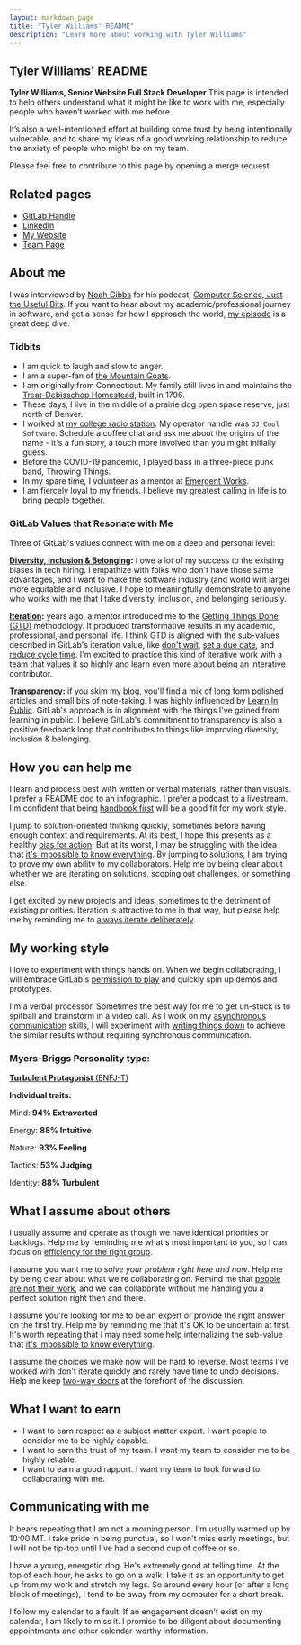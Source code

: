 ```yaml
---
layout: markdown_page
title: "Tyler Williams' README"
description: "Learn more about working with Tyler Williams"
---
```


## Tyler Williams' README

**Tyler Williams, Senior Website Full Stack Developer** This page is intended to help others understand what it might be like to work with me, especially people who haven’t worked with me before. 

It’s also a well-intentioned effort at building some trust by being intentionally vulnerable, and to share my ideas of a good working relationship to reduce the anxiety of people who might be on my team.

Please feel free to contribute to this page by opening a merge request. 

## Related pages

- [GitLab Handle](https://gitlab.com/tywilliams)
- [LinkedIn](https://www.linkedin.com/in/tylerwilliamsct/)
- [My Website](https://ogdenstudios.xyz/)
- [Team Page](https://about.gitlab.com/company/team/#tywilliams)

## About me

I was interviewed by [Noah Gibbs](https://codefol.io/) for his podcast, [Computer Science, Just the Useful Bits](https://anchor.fm/just-the-useful-bits/). If you want to hear about my academic/professional journey in software, and get a sense for how I approach the world, [my episode](https://anchor.fm/just-the-useful-bits/episodes/With-Tyler-Williams-Hands-On-Teaching-Between-Students-Formal-and-Informal-Teaching-eitt1f) is a great deep dive. 

### Tidbits

- I am quick to laugh and slow to anger. 
- I am a super-fan of [the Mountain Goats](https://www.mountain-goats.com/). 
- I am originally from Connecticut. My family still lives in and maintains the [Treat-Debisschop Homestead](https://patch.com/connecticut/oxford-ct/historical-society-updating-house-book), built in 1796.
- These days, I live in the middle of a prairie dog open space reserve, just north of Denver.
- I worked at [my college radio station](https://whus.org). My operator handle was `DJ Cool Software`. Schedule a coffee chat and ask me about the origins of the name - it's a fun story, a touch more involved than you might initially guess.
- Before the COVID-19 pandemic, I played bass in a three-piece punk band, Throwing Things.
- In my spare time, I volunteer as a mentor at [Emergent Works](https://www.emergentworks.org/).
- I am fiercely loyal to my friends. I believe my greatest calling in life is to bring people together. 

### GitLab Values that Resonate with Me

Three of GitLab's values connect with me on a deep and personal level: 

**[Diversity, Inclusion & Belonging](https://about.gitlab.com/handbook/values/#diversity-inclusion):** I owe a lot of my success to the existing biases in tech hiring. I empathize with folks who don't have those same advantages, and I want to make the software industry (and world writ large) more equitable and inclusive. I hope to meaningfully demonstrate to anyone who works with me that I take diversity, inclusion, and belonging seriously. 

**[Iteration](https://about.gitlab.com/handbook/values/#iteration):** years ago, a mentor introduced me to the [Getting Things Done (GTD)](https://gettingthingsdone.com/) methodology. It produced transformative results in my academic, professional, and personal life. I think GTD is aligned with the sub-values described in GitLab's iteration value, like [don't wait](https://about.gitlab.com/handbook/values/#dont-wait), [set a due date](https://about.gitlab.com/handbook/values/#iteration), and [reduce cycle time](https://about.gitlab.com/handbook/values/#reduce-cycle-time). I'm excited to practice this kind of iterative work with a team that values it so highly and learn even more about being an interative contributor.

**[Transparency](https://about.gitlab.com/handbook/values/#transparency):** if you skim my [blog](https://ogdenstudios.xyz/blog), you'll find a mix of long form polished articles and small bits of note-taking. I was highly influenced by [Learn In Public](https://www.swyx.io/learn-in-public/). GitLab's approach is in alignment with the things I've gained from learning in public. I believe GitLab's commitment to transparency is also a positive feedback loop that contributes to things like improving diversity, inclusion & belonging. 

## How you can help me

I learn and process best with written or verbal materials, rather than visuals. I prefer a README doc to an infographic. I prefer a podcast to a livestream. I'm confident that being [handbook first](https://about.gitlab.com/handbook/handbook-usage/#why-handbook-first) will be a good fit for my work style.

I jump to solution-oriented thinking quickly, sometimes before having enough context and requirements. At its best, I hope this presents as a healthy [bias for action](https://about.gitlab.com/handbook/values/#bias-for-action). But at its worst, I may be struggling with the idea that [it's impossible to know everything](https://about.gitlab.com/handbook/values/#its-impossible-to-know-everything). By jumping to solutions, I am trying to prove my own ability to my collaborators. Help me by being clear about whether we are iterating on solutions, scoping out challenges, or something else. 

I get excited by new projects and ideas, sometimes to the detriment of existing priorities. Iteration is attractive to me in that way, but please help me by reminding me to [always iterate deliberately](https://about.gitlab.com/handbook/values/#always-iterate-deliberately).

## My working style

I love to experiment with things hands on. When we begin collaborating, I will embrace GitLab's [permission to play](https://about.gitlab.com/handbook/values/#permission-to-play) and quickly spin up demos and prototypes. 

I'm a verbal processor. Sometimes the best way for me to get un-stuck is to spitball and brainstorm in a video call. As I work on my [asynchronous communication](https://about.gitlab.com/handbook/communication/#asynchronous-communication) skills, I will experiment with [writing things down](https://about.gitlab.com/handbook/values/#write-things-down) to achieve the similar results without requiring synchronous communication.

### Myers-Briggs Personality type: 

[**Turbulent Protagonist** (ENFJ-T)](https://www.16personalities.com/enfj-personality)

**Individual traits:**

Mind: **94% Extraverted**

Energy: **88% Intuitive**

Nature: **93% Feeling**

Tactics: **53% Judging**

Identity: **88% Turbulent**

## What I assume about others

I usually assume and operate as though we have identical priorities or backlogs. Help me by reminding me what's most important to you, so I can focus on [efficiency for the right group](https://about.gitlab.com/handbook/values/#efficiency-for-the-right-group).

I assume you want me to _solve your problem right here and now_. Help me by being clear about what we're collaborating on. Remind me that [people are not their work](https://about.gitlab.com/handbook/values/#people-are-not-their-work), and we can collaborate without me handing you a perfect solution right then and there. 

I assume you're looking for me to be an expert or provide the right answer on the first try. Help me by reminding me that it's OK to be uncertain at first. It's worth repeating that I may need some help internalizing the sub-value that [it's impossible to know everything](https://about.gitlab.com/handbook/values/#its-impossible-to-know-everything). 

I assume the choices we make now will be hard to reverse. Most teams I've worked with don't iterate quickly and rarely have time to undo decisions. Help me keep [two-way doors](https://about.gitlab.com/handbook/values/#make-two-way-door-decisions) at the forefront of the discussion.

## What I want to earn

- I want to earn respect as a subject matter expert. I want people to consider me to be highly capable.
- I want to earn the trust of my team. I want my team to consider me to be highly reliable.
- I want to earn a good rapport. I want my team to look forward to collaborating with me.

## Communicating with me

It bears repeating that I am not a morning person. I'm usually warmed up by 10:00 MT. I take pride in being punctual, so I won't miss early meetings, but I will not be tip-top until I've had a second cup of coffee or so. 

I have a young, energetic dog. He's extremely good at telling time. At the top of each hour, he asks to go on a walk. I take it as an opportunity to get up from my work and stretch my legs. So around every hour (or after a long block of meetings), I tend to be away from my computer for a short break.

I follow my calendar to a fault. If an engagement doesn't exist on my calendar, I am likely to miss it. I promise to be diligent about documenting appointments and other calendar-worthy information. 